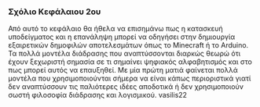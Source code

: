 ### Σχόλιο Κεφάλαιου 2ου

Από αυτό το κεφάλαιο θα ήθελα να επισημάνω πως η κατασκευή υποδείγματος και η επανάληψη μπορεί να οδηγήσει στην δημιουργία εξαιρετικών δημοφιλών αποτελεσμάτων όπως το Minecraft ή το Arduino. Τα πολλά μοντέλα διάδρασης που αναπτύσσονται διαρκώς θεωρώ ότι έχουν ξεχωριστή σημασία σε τι σημαίνει ψηφιακός αλφαβητισμός και στο πως μπορεί αυτός να επαυξηθεί. Με μία πρώτη ματιά φαίνεται πολλά μοντέλα που χρησιμοποιούνται σήμερα να είναι κάπως περιοριστικά γιατί δεν αναπτύσσουν τις παλιότερες ιδέες αποδοτικά ή δεν χρησιμοποιούν σωστή φιλοσοφία διάδρασης και λογισμικού.
vasilis22
